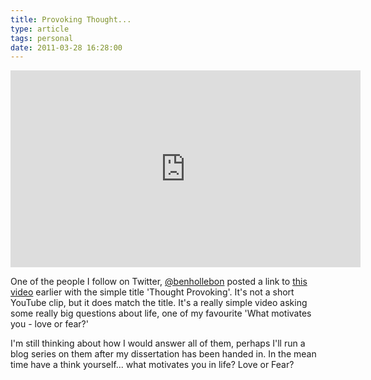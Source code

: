 ```yaml
---
title: Provoking Thought...
type: article
tags: personal
date: 2011-03-28 16:28:00
---
```


<iframe width="560" height="315" src="https://www.youtube.com/embed/o0oHlX8Kmxk?rel=0" frameborder="0" allowfullscreen></iframe>
<p>One of the people I follow on Twitter, <a href="http://www.twitter.com/benhollebon" target="_blank">@benhollebon</a> posted a link to <a href="https://www.youtube.com/watch?v=o0oHlX8Kmxk" target="_blank">this video</a> earlier with the simple title 'Thought Provoking'.  It's not a short YouTube clip, but it does match the title.  It's a really simple video asking some really big questions about life, one of my favourite 'What motivates you - love or fear?'</p>
<p>I'm still thinking about how I would answer all of them, perhaps I'll run a blog series on them after my dissertation has been handed in.  In the mean time have a think yourself... what motivates you in life? Love or Fear?</p>
